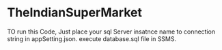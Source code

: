 # TheIndianSuperMarket
TO run this Code, Just place your sql Server insatnce name to connection string in appSetting.json.
execute database.sql file in SSMS.

